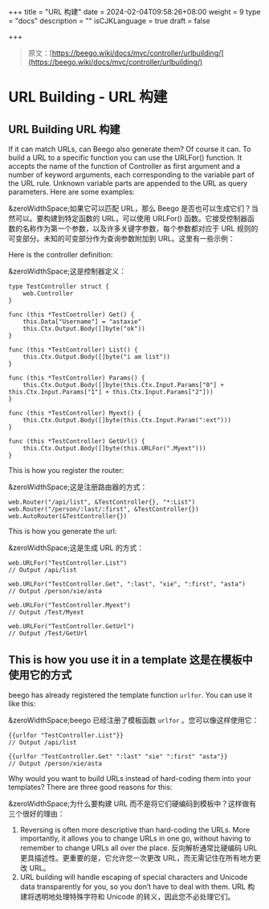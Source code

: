 +++
title = "URL 构建"
date = 2024-02-04T09:58:26+08:00
weight = 9
type = "docs"
description = ""
isCJKLanguage = true
draft = false

+++

> 原文：[https://beego.wiki/docs/mvc/controller/urlbuilding/](https://beego.wiki/docs/mvc/controller/urlbuilding/)

# URL Building - URL 构建



## URL Building URL 构建

If it can match URLs, can Beego also generate them? Of course it can. To build a URL to a specific function you can use the URLFor() function. It accepts the name of the function of Controller as first argument and a number of keyword arguments, each corresponding to the variable part of the URL rule. Unknown variable parts are appended to the URL as query parameters. Here are some examples:

&zeroWidthSpace;如果它可以匹配 URL，那么 Beego 是否也可以生成它们？当然可以。要构建到特定函数的 URL，可以使用 URLFor() 函数。它接受控制器函数的名称作为第一个参数，以及许多关键字参数，每个参数都对应于 URL 规则的可变部分。未知的可变部分作为查询参数附加到 URL。这里有一些示例：

Here is the controller definition:

&zeroWidthSpace;这是控制器定义：

```
type TestController struct {
	web.Controller
}

func (this *TestController) Get() {
	this.Data["Username"] = "astaxie"
	this.Ctx.Output.Body([]byte("ok"))
}

func (this *TestController) List() {
	this.Ctx.Output.Body([]byte("i am list"))
}

func (this *TestController) Params() {
	this.Ctx.Output.Body([]byte(this.Ctx.Input.Params["0"] + this.Ctx.Input.Params["1"] + this.Ctx.Input.Params["2"]))
}

func (this *TestController) Myext() {
	this.Ctx.Output.Body([]byte(this.Ctx.Input.Param(":ext")))
}

func (this *TestController) GetUrl() {
	this.Ctx.Output.Body([]byte(this.URLFor(".Myext")))
}
```

This is how you register the router:

&zeroWidthSpace;这是注册路由器的方式：

```
web.Router("/api/list", &TestController{}, "*:List")
web.Router("/person/:last/:first", &TestController{})
web.AutoRouter(&TestController{})
```

This is how you generate the url:

&zeroWidthSpace;这是生成 URL 的方式：

```
web.URLFor("TestController.List")
// Output /api/list

web.URLFor("TestController.Get", ":last", "xie", ":first", "asta")
// Output /person/xie/asta

web.URLFor("TestController.Myext")
// Output /Test/Myext

web.URLFor("TestController.GetUrl")
// Output /Test/GetUrl
```

## This is how you use it in a template 这是在模板中使用它的方式

beego has already registered the template function `urlfor`. You can use it like this:

&zeroWidthSpace;beego 已经注册了模板函数 `urlfor` 。您可以像这样使用它：

```
{{urlfor "TestController.List"}}
// Output /api/list

{{urlfor "TestController.Get" ":last" "xie" ":first" "asta"}}
// Output /person/xie/asta
```

Why would you want to build URLs instead of hard-coding them into your templates? There are three good reasons for this:

&zeroWidthSpace;为什么要构建 URL 而不是将它们硬编码到模板中？这样做有三个很好的理由：

1. Reversing is often more descriptive than hard-coding the URLs. More importantly, it allows you to change URLs in one go, without having to remember to change URLs all over the place.
   反向解析通常比硬编码 URL 更具描述性。更重要的是，它允许您一次更改 URL，而无需记住在所有地方更改 URL。
2. URL building will handle escaping of special characters and Unicode data transparently for you, so you don’t have to deal with them.
   URL 构建将透明地处理特殊字符和 Unicode 的转义，因此您不必处理它们。